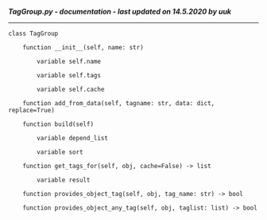 ***TagGroup.py - documentation - last updated on 14.5.2020 by uuk***
___

    class TagGroup

        function __init__(self, name: str)

            variable self.name

            variable self.tags

            variable self.cache

        function add_from_data(self, tagname: str, data: dict, replace=True)

        function build(self)

            variable depend_list

            variable sort

        function get_tags_for(self, obj, cache=False) -> list

            variable result

        function provides_object_tag(self, obj, tag_name: str) -> bool

        function provides_object_any_tag(self, obj, taglist: list) -> bool
